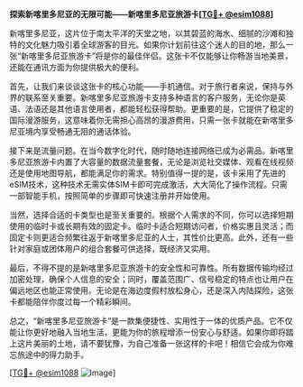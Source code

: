 **探索新喀里多尼亚的无限可能——新喀里多尼亚旅游卡[[TG💪+ @esim1088](https://t.me/s/esim1088)]**

新喀里多尼亚，这片位于南太平洋的天堂之地，以其碧蓝的海水、细腻的沙滩和独特的文化魅力吸引着全球游客的目光。如果你计划前往这个迷人的目的地，那么一张“新喀里多尼亚旅游卡”将是你的最佳伴侣。这张卡不仅能够让你畅游当地美景，还能在通讯方面为你提供极大的便利。

首先，让我们来谈谈这张卡的核心功能——手机通信。对于旅行者来说，保持与外界的联系至关重要。新喀里多尼亚旅游卡支持多种语言的客户服务，无论你是英语、法语还是其他语言使用者，都能轻松获得帮助。更重要的是，它提供了稳定的国际漫游服务，这意味着你无需担心高昂的漫游费用，只需一张卡就能在新喀里多尼亚境内享受畅通无阻的通话体验。

接下来是流量问题。在当今数字化时代，随时随地连接网络已成为必需品。新喀里多尼亚旅游卡内置了大容量的数据流量套餐，无论是浏览社交媒体、观看在线视频还是使用地图导航，都能满足你的需求。特别值得一提的是，该卡采用了先进的eSIM技术，这种技术无需实体SIM卡即可完成激活，大大简化了操作流程。只需一部智能手机，按照简单的步骤即可快速注册并开始使用。

当然，选择合适的卡类型也是至关重要的。根据个人需求的不同，你可以选择短期使用的临时卡或长期有效的固定卡。临时卡适合短期访问者，价格实惠且灵活；而固定卡则更适合频繁往返于新喀里多尼亚的人士，其性价比更高。此外，还有一些针对家庭或团体用户的组合套餐可供选择，既经济又实用。

最后，不得不提的是新喀里多尼亚旅游卡的安全性和可靠性。所有数据传输均经过加密处理，确保个人信息的安全；同时，覆盖范围广、信号稳定的特点也让用户在偏远地区也能正常使用。无论是在海边度假村放松身心，还是深入内陆探险，这张卡都能陪伴你度过每一个精彩瞬间。

总之，“新喀里多尼亚旅游卡”是一款集便捷性、实用性于一体的优质产品。它不仅能让你更好地融入当地生活，更能为你的旅程增添一份安心与舒适。如果你即将踏上这片美丽的土地，请不要犹豫，为自己准备一张这样的卡吧！相信它会成为你难忘旅途中的得力助手。

[[TG💪+ @esim1088](https://t.me/s/esim1088) ![Image](https://i.postimg.cc/4NQfJmqS/Snipaste-2025-05-13-00-14-12.png)]